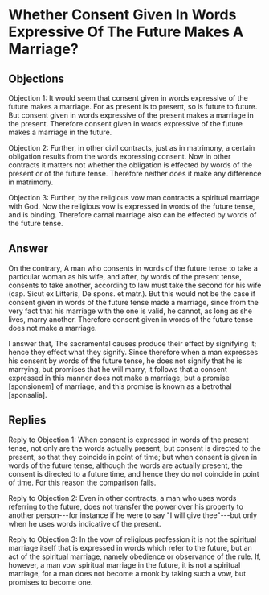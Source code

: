 # Whether Consent Given In Words Expressive Of The Future Makes A Marriage?

## Objections

Objection 1: It would seem that consent given in words expressive of the future makes a marriage. For as present is to present, so is future to future. But consent given in words expressive of the present makes a marriage in the present. Therefore consent given in words expressive of the future makes a marriage in the future.

Objection 2: Further, in other civil contracts, just as in matrimony, a certain obligation results from the words expressing consent. Now in other contracts it matters not whether the obligation is effected by words of the present or of the future tense. Therefore neither does it make any difference in matrimony.

Objection 3: Further, by the religious vow man contracts a spiritual marriage with God. Now the religious vow is expressed in words of the future tense, and is binding. Therefore carnal marriage also can be effected by words of the future tense.

## Answer

On the contrary, A man who consents in words of the future tense to take a particular woman as his wife, and after, by words of the present tense, consents to take another, according to law must take the second for his wife (cap. Sicut ex Litteris, De spons. et matr.). But this would not be the case if consent given in words of the future tense made a marriage, since from the very fact that his marriage with the one is valid, he cannot, as long as she lives, marry another. Therefore consent given in words of the future tense does not make a marriage.

I answer that, The sacramental causes produce their effect by signifying it; hence they effect what they signify. Since therefore when a man expresses his consent by words of the future tense, he does not signify that he is marrying, but promises that he will marry, it follows that a consent expressed in this manner does not make a marriage, but a promise [sponsionem] of marriage, and this promise is known as a betrothal [sponsalia].

## Replies

Reply to Objection 1: When consent is expressed in words of the present tense, not only are the words actually present, but consent is directed to the present, so that they coincide in point of time; but when consent is given in words of the future tense, although the words are actually present, the consent is directed to a future time, and hence they do not coincide in point of time. For this reason the comparison fails.

Reply to Objection 2: Even in other contracts, a man who uses words referring to the future, does not transfer the power over his property to another person---for instance if he were to say "I will give thee"---but only when he uses words indicative of the present.

Reply to Objection 3: In the vow of religious profession it is not the spiritual marriage itself that is expressed in words which refer to the future, but an act of the spiritual marriage, namely obedience or observance of the rule. If, however, a man vow spiritual marriage in the future, it is not a spiritual marriage, for a man does not become a monk by taking such a vow, but promises to become one.